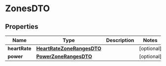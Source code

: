 

# ZonesDTO

## Properties

Name | Type | Description | Notes
------------ | ------------- | ------------- | -------------
**heartRate** | [**HeartRateZoneRangesDTO**](HeartRateZoneRangesDTO.md) |  |  [optional]
**power** | [**PowerZoneRangesDTO**](PowerZoneRangesDTO.md) |  |  [optional]



